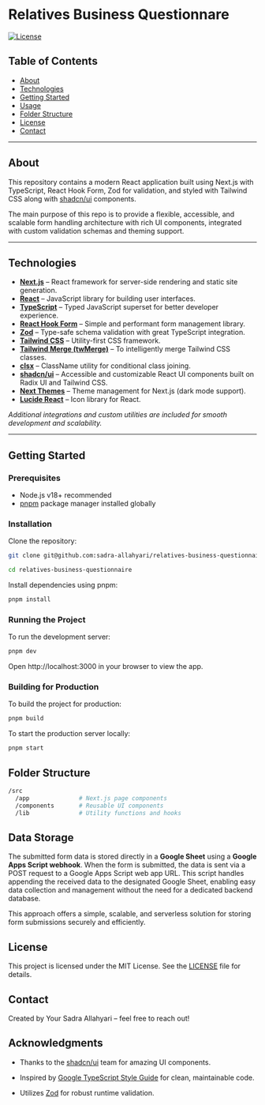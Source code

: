 # Relatives Business Questionnare

[![License](https://img.shields.io/badge/license-MIT-green)](LICENSE)

## Table of Contents

- [About](#about)
- [Technologies](#technologies)
- [Getting Started](#getting-started)
- [Usage](#usage)
- [Folder Structure](#folder-structure)
- [License](#license)
- [Contact](#contact)

---

## About

This repository contains a modern React application built using Next.js with TypeScript, React Hook Form, Zod for validation, and styled with Tailwind CSS along with [shadcn/ui](https://ui.shadcn.com/) components.

The main purpose of this repo is to provide a flexible, accessible, and scalable form handling architecture with rich UI components, integrated with custom validation schemas and theming support.

---

## Technologies

- **[Next.js](https://nextjs.org/)** – React framework for server-side rendering and static site generation.
- **[React](https://reactjs.org/)** – JavaScript library for building user interfaces.
- **[TypeScript](https://www.typescriptlang.org/)** – Typed JavaScript superset for better developer experience.
- **[React Hook Form](https://react-hook-form.com/)** – Simple and performant form management library.
- **[Zod](https://zod.dev/)** – Type-safe schema validation with great TypeScript integration.
- **[Tailwind CSS](https://tailwindcss.com/)** – Utility-first CSS framework.
- **[Tailwind Merge (twMerge)](https://github.com/dcastil/tailwind-merge)** – To intelligently merge Tailwind CSS classes.
- **[clsx](https://github.com/lukeed/clsx)** – ClassName utility for conditional class joining.
- **[shadcn/ui](https://ui.shadcn.com/)** – Accessible and customizable React UI components built on Radix UI and Tailwind CSS.
- **[Next Themes](https://github.com/pacocoursey/next-themes)** – Theme management for Next.js (dark mode support).
- **[Lucide React](https://lucide.dev/)** – Icon library for React.

_Additional integrations and custom utilities are included for smooth development and scalability._

---

## Getting Started

### Prerequisites

- Node.js v18+ recommended
- [pnpm](https://pnpm.io/) package manager installed globally

### Installation

Clone the repository:

```bash
git clone git@github.com:sadra-allahyari/relatives-business-questionnaire.git

cd relatives-business-questionnaire
```

Install dependencies using pnpm:

```bash
pnpm install
```

### Running the Project

To run the development server:

```bash
pnpm dev
```

Open http://localhost:3000 in your browser to view the app.

### Building for Production

To build the project for production:

```bash
pnpm build
```

To start the production server locally:

```bash
pnpm start
```

## Folder Structure

```bash
/src
  /app              # Next.js page components
  /components       # Reusable UI components
  /lib              # Utility functions and hooks
```

## Data Storage

The submitted form data is stored directly in a **Google Sheet** using a **Google Apps Script webhook**. When the form is submitted, the data is sent via a POST request to a Google Apps Script web app URL. This script handles appending the received data to the designated Google Sheet, enabling easy data collection and management without the need for a dedicated backend database.

This approach offers a simple, scalable, and serverless solution for storing form submissions securely and efficiently.

## License

This project is licensed under the MIT License. See the [LICENSE](https://mit-license.org/) file for details.

## Contact

Created by Your Sadra Allahyari – feel free to reach out!

## Acknowledgments

- Thanks to the [shadcn/ui](https://ui.shadcn.com/) team for amazing UI components.

- Inspired by [Google TypeScript Style Guide](https://google.github.io/styleguide/tsguide.html) for clean, maintainable code.

- Utilizes [Zod](https://zod.dev/) for robust runtime validation.
